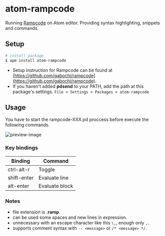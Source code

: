 # atom-rampcode
Running [Rampcode](https://github.com/gabochi/rampcode) on Atom editor. Providing syntax highlighting, snippets and commands.

## Setup
~~~bash
# install package
$ apm install atom-rampcode
~~~
- Setup instruction for Rampcode can be found at [https://github.com/gabochi/rampcode](https://github.com/gabochi/rampcode).
- If you haven't added **pdsend** to your PATH, add the path at this package's settings. `File > Settings > Packages > atom-rampcode`

## Usage
You have to start the rampcode-XXX.pd proccess before execute the following commands.

![preview-image](https://raw.githubusercontent.com/pndmix/atom-rampcode/master/assets/atom-rampcode.gif)

### Key bindings
| Binding | Command |
| --- | --- |
| ctrl-alt-r | Toggle |
| shift-enter | Evaluate line |
| alt-enter | Evaluate block |

### Notes
- file extension is **.ramp**.
- can be used some spaces and new lines in expression.
- unnecessary with an escape character like this `\,`, enough only `,`.
- supports comment syntax with `-- <message>` or `/* <message> */`.